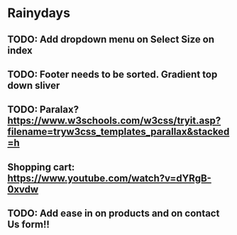 # Rainydays

## TODO: Add dropdown menu on Select Size on index

## TODO: Footer needs to be sorted. Gradient top down sliver

## TODO: Paralax? https://www.w3schools.com/w3css/tryit.asp?filename=tryw3css_templates_parallax&stacked=h

## Shopping cart: https://www.youtube.com/watch?v=dYRgB-0xvdw

## TODO: Add ease in on products and on contact Us form!!
